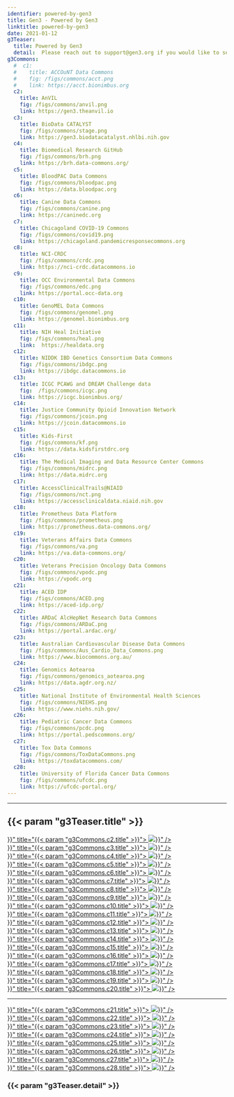 ```yaml
---
identifier: powered-by-gen3
title: Gen3 - Powered by Gen3
linktitle: powered-by-gen3
date: 2021-01-12
g3Teaser:
  title: Powered by Gen3
  detail:  Please reach out to support@gen3.org if you would like to see your Gen3 data commons appear on this list.
g3Commons:
  #  c1:
  #    title: ACCOuNT Data Commons
  #    fig: /figs/commons/acct.png
  #    link: https://acct.bionimbus.org
  c2:
    title: AnVIL
    fig: /figs/commons/anvil.png
    link: https://gen3.theanvil.io
  c3:
    title: BioData CATALYST
    fig: /figs/commons/stage.png
    link: https://gen3.biodatacatalyst.nhlbi.nih.gov
  c4:
    title: Biomedical Research GitHub
    fig: /figs/commons/brh.png
    link: https://brh.data-commons.org/
  c5:
    title: BloodPAC Data Commons
    fig: /figs/commons/bloodpac.png
    link: https://data.bloodpac.org
  c6:
    title: Canine Data Commons
    fig: /figs/commons/canine.png
    link: https://caninedc.org
  c7:
    title: Chicagoland COVID-19 Commons
    fig: /figs/commons/covid19.png
    link: https://chicagoland.pandemicresponsecommons.org
  c8:
    title: NCI-CRDC
    fig: /figs/commons/crdc.png
    link: https://nci-crdc.datacommons.io
  c9:
    title: OCC Environmental Data Commons
    fig: /figs/commons/edc.png
    link: https://portal.occ-data.org
  c10:
    title: GenoMEL Data Commons
    fig: /figs/commons/genomel.png
    link: https://genomel.bionimbus.org
  c11:
    title: NIH Heal Initiative
    fig: /figs/commons/heal.png
    link:  https://healdata.org
  c12:
    title: NIDDK IBD Genetics Consortium Data Commons
    fig: /figs/commons/ibdgc.png
    link: https://ibdgc.datacommons.io
  c13:
    title: ICGC PCAWG and DREAM Challenge data
    fig:  /figs/commons/icgc.png
    link: https://icgc.bionimbus.org/
  c14:
    title: Justice Community Opioid Innovation Network
    fig: /figs/commons/jcoin.png
    link: https://jcoin.datacommons.io
  c15:
    title: Kids-First
    fig: /figs/commons/kf.png
    link: https://data.kidsfirstdrc.org
  c16:
    title: The Medical Imaging and Data Resource Center Commons
    fig: /figs/commons/midrc.png
    link: https://data.midrc.org
  c17:
    title: AccessClinicalTrails@NIAID
    fig: /figs/commons/nct.png
    link: https://accessclinicaldata.niaid.nih.gov
  c18:
    title: Prometheus Data Platform
    fig: /figs/commons/prometheus.png
    link: https://prometheus.data-commons.org/
  c19:
    title: Veterans Affairs Data Commons
    fig: /figs/commons/va.png
    link: https://va.data-commons.org/
  c20:
    title: Veterans Precision Oncology Data Commons
    fig: /figs/commons/vpodc.png
    link: https://vpodc.org
  c21:
    title: ACED IDP
    fig: /figs/commons/ACED.png
    link: https://aced-idp.org/
  c22:
    title: ARDaC AlcHepNet Research Data Commons
    fig: /figs/commons/ARDaC.png
    link: https://portal.ardac.org/
  c23:
    title: Australian Cardiovascular Disease Data Commons
    fig: /figs/commons/Aus_Cardio_Data_Commons.png
    link: https://www.biocommons.org.au/
  c24:
    title: Genomics Aotearoa
    fig: /figs/commons/genomics_aotearoa.png
    link: https://data.agdr.org.nz/
  c25:
    title: National Institute of Environmental Health Sciences
    fig: /figs/commons/NIEHS.png
    link: https://www.niehs.nih.gov/
  c26:
    title: Pediatric Cancer Data Commons
    fig: /figs/commons/pcdc.png
    link: https://portal.pedscommons.org/
  c27:
    title: Tox Data Commons
    fig: /figs/commons/ToxDataCommons.png
    link: https://toxdatacommons.com/
  c28:
    title: University of Florida Cancer Data Commons
    fig: /figs/commons/ufcdc.png
    link: https://ufcdc-portal.org/
---
```



---

<section class="g3-bg__solight">
   <h1 class="g3-text__center g3-space__padding-md-top-bottom">
      {{< param "g3Teaser.title" >}}
   </h1>
</section>
<section>
   <div class="g3-space__margin-md-top-bottom g3-inner-wrapper">
      <div class="g3-flex-content g3-flex-content_wrap g3-space__margin-md-top-bottom">
         <!--      <div class="g3-common-card">
            <a target="_blank" href="{{< param "g3Commons.c1.link" >}}" title="{{< param "g3Commons.c1.title" >}}">
              <img class="g3-row__8vh" src="{{< param "g3Commons.c1.fig" >}}" />
            </a>
            </div>
            -->
         <div class="g3-common-card">
            <a target="_blank" href="{{< param "g3Commons.c2.link" >}}" title="{{< param "g3Commons.c2.title" >}}">
            <img class="g3-row__50px" src="{{< param "g3Commons.c2.fig" >}}" />
            </a>
         </div>
          <div class="g3-common-card">
            <a target="_blank" href="{{< param "g3Commons.c3.link" >}}" title="{{< param "g3Commons.c3.title" >}}">
            <img class="g3-row__50px" src="{{< param "g3Commons.c3.fig" >}}" />
            </a>
         </div>
         <div class="g3-common-card">
            <a target="_blank" href="{{< param "g3Commons.c4.link" >}}" title="{{< param "g3Commons.c4.title" >}}">
            <img class="g3-row__50px" src="{{< param "g3Commons.c4.fig" >}}" />
            </a>
         </div>
         <div class="g3-common-card">
            <a target="_blank" href="{{< param "g3Commons.c5.link" >}}" title="{{< param "g3Commons.c5.title" >}}">
            <img class="g3-row__50px" src="{{< param "g3Commons.c5.fig" >}}" />
            </a>
         </div>
         <div class="g3-common-card">
            <a target="_blank" href="{{< param "g3Commons.c6.link" >}}" title="{{< param "g3Commons.c6.title" >}}">
            <img class="g3-row__50px" src="{{< param "g3Commons.c6.fig" >}}" />
            </a>
         </div>
         <div class="g3-common-card">
            <a target="_blank" href="{{< param "g3Commons.c7.link" >}}" title="{{< param "g3Commons.c7.title" >}}">
            <img class="g3-row__50px" src="{{< param "g3Commons.c7.fig" >}}" />
            </a>
         </div>
         <div class="g3-common-card">
            <a target="_blank" href="{{< param "g3Commons.c8.link" >}}" title="{{< param "g3Commons.c8.title" >}}">
            <img class="g3-row__50px" src="{{< param "g3Commons.c8.fig" >}}" />
            </a>
         </div>
         <div class="g3-common-card">
            <a target="_blank" href="{{< param "g3Commons.c9.link" >}}" title="{{< param "g3Commons.c9.title" >}}">
            <img class="g3-row__50px" src="{{< param "g3Commons.c9.fig" >}}" />
            </a>
         </div>
         <div class="g3-common-card">
            <a target="_blank" href="{{< param "g3Commons.c10.link" >}}" title="{{< param "g3Commons.c10.title" >}}">
            <img class="g3-row__50px" src="{{< param "g3Commons.c10.fig" >}}" />
            </a>
         </div>
         <div class="g3-common-card">
            <a target="_blank" href="{{< param "g3Commons.c11.link" >}}" title="{{< param "g3Commons.c11.title" >}}">
            <img class="g3-row__50px" src="{{< param "g3Commons.c11.fig" >}}" />
            </a>
         </div>
         <div class="g3-common-card">
            <a target="_blank" href="{{< param "g3Commons.c12.link" >}}" title="{{< param "g3Commons.c12.title" >}}">
            <img class="g3-row__50px" src="{{< param "g3Commons.c12.fig" >}}" />
            </a>
         </div>
         <div class="g3-common-card">
            <a target="_blank" href="{{< param "g3Commons.c13.link" >}}" title="{{< param "g3Commons.c13.title" >}}">
            <img class="g3-row__50px" src="{{< param "g3Commons.c13.fig" >}}" />
            </a>
         </div>
         <div class="g3-common-card">
            <a target="_blank" href="{{< param "g3Commons.c14.link" >}}" title="{{< param "g3Commons.c14.title" >}}">
            <img class="g3-row__50px" src="{{< param "g3Commons.c14.fig" >}}" />
            </a>
         </div>
         <div class="g3-common-card">
            <a target="_blank" href="{{< param "g3Commons.c15.link" >}}" title="{{< param "g3Commons.c15.title" >}}">
            <img class="g3-row__50px" src="{{< param "g3Commons.c15.fig" >}}" />
            </a>
         </div>
         <div class="g3-common-card">
            <a target="_blank" href="{{< param "g3Commons.c16.link" >}}" title="{{< param "g3Commons.c16.title" >}}">
            <img class="g3-row__50px" src="{{< param "g3Commons.c16.fig" >}}" />
            </a>
         </div>
         <div class="g3-common-card">
            <a target="_blank" href="{{< param "g3Commons.c17.link" >}}" title="{{< param "g3Commons.c17.title" >}}">
            <img class="g3-row__50px" src="{{< param "g3Commons.c17.fig" >}}" />
            </a>
         </div>
         <div class="g3-common-card">
            <a target="_blank" href="{{< param "g3Commons.c18.link" >}}" title="{{< param "g3Commons.c18.title" >}}">
            <img class="g3-row__50px" src="{{< param "g3Commons.c18.fig" >}}" />
            </a>
         </div>
         <div class="g3-common-card">
            <a target="_blank" href="{{< param "g3Commons.c19.link" >}}" title="{{< param "g3Commons.c19.title" >}}">
            <img class="g3-row__50px" src="{{< param "g3Commons.c19.fig" >}}" />
            </a>
         </div>
         <div class="g3-common-card">
            <a target="_blank" href="{{< param "g3Commons.c20.link" >}}" title="{{< param "g3Commons.c20.title" >}}">
            <img class="g3-row__50px" src="{{< param "g3Commons.c20.fig" >}}" />
            </a>
         </div>
      </div>
      <p>
      <hr/>
      </p>
   </div>
</section>
<section>
   <div class="g3-space__margin-md-top-bottom g3-inner-wrapper">
   <div class="g3-flex-content g3-flex-content_wrap g3-space__margin-md-top-bottom">
      <div class="g3-common-card">
         <a target="_blank" href="{{< param "g3Commons.c21.link" >}}" title="{{< param "g3Commons.c21.title" >}}">
         <img class="g3-row__50px" src="{{< param "g3Commons.c21.fig" >}}" />
         </a>
      </div>
      <div class="g3-common-card">
         <a target="_blank" href="{{< param "g3Commons.c22.link" >}}" title="{{< param "g3Commons.c22.title" >}}">
         <img class="g3-row__50px" src="{{< param "g3Commons.c22.fig" >}}" />
         </a>
      </div>
      <div class="g3-common-card">
         <a target="_blank" href="{{< param "g3Commons.c23.link" >}}" title="{{< param "g3Commons.c23.title" >}}">
         <img class="g3-row__50px" src="{{< param "g3Commons.c23.fig" >}}" />
         </a>
      </div>
      <div class="g3-common-card">
         <a target="_blank" href="{{< param "g3Commons.c24.link" >}}" title="{{< param "g3Commons.c24.title" >}}">
         <img class="g3-row__50px" src="{{< param "g3Commons.c24.fig" >}}" />
         </a>
      </div>
      <div class="g3-common-card">
         <a target="_blank" href="{{< param "g3Commons.c25.link" >}}" title="{{< param "g3Commons.c25.title" >}}">
         <img class="g3-row__50px" src="{{< param "g3Commons.c25.fig" >}}" />
         </a>
      </div>
      <div class="g3-common-card">
         <a target="_blank" href="{{< param "g3Commons.c26.link" >}}" title="{{< param "g3Commons.c26.title" >}}">
         <img class="g3-row__50px" src="{{< param "g3Commons.c26.fig" >}}" />
         </a>
      </div>
      <div class="g3-common-card">
         <a target="_blank" href="{{< param "g3Commons.c27.link" >}}" title="{{< param "g3Commons.c27.title" >}}">
         <img class="g3-row__50px" src="{{< param "g3Commons.c27.fig" >}}" />
         </a>
      </div>
      <div class="g3-common-card">
         <a target="_blank" href="{{< param "g3Commons.c28.link" >}}" title="{{< param "g3Commons.c28.title" >}}">
         <img class="g3-row__50px" src="{{< param "g3Commons.c28.fig" >}}" />
         </a>
      </div>
   </div>
</section>         
<section class="g3-bg__white">
   <h3 class="g3-text__center g3-space__padding-md-left g3-space__padding-md-top-bottom">
      {{< param "g3Teaser.detail" >}}
   </h3>
</section>
